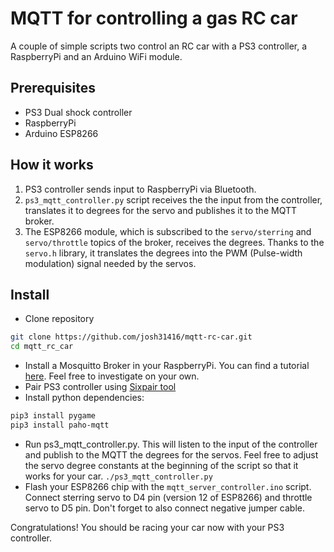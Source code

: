 # MQTT for controlling a gas RC car

A couple of simple scripts two control an RC car with a PS3 controller, a RaspberryPi and an Arduino WiFi module.

## Prerequisites

- PS3 Dual shock controller
- RaspberryPi
- Arduino ESP8266

## How it works

1. PS3 controller sends input to RaspberryPi via Bluetooth.
2. ``ps3_mqtt_controller.py`` script receives the the input from the controller, translates it to degrees for the servo and publishes it to the MQTT broker.
3. The ESP8266 module, which is subscribed to the ``servo/sterring`` and ``servo/throttle`` topics of the broker, receives the degrees. Thanks to the ``servo.h`` library, it translates the degrees into the PWM (Pulse-width modulation) signal needed by the servos.

## Install
- Clone repository
```sh
git clone https://github.com/josh31416/mqtt-rc-car.git
cd mqtt_rc_car
```
- Install a Mosquitto Broker in your RaspberryPi. You can find a tutorial [here](https://randomnerdtutorials.com/how-to-install-mosquitto-broker-on-raspberry-pi/). Feel free to investigate on your own.
- Pair PS3 controller using [Sixpair tool](https://github.com/rdepena/node-dualshock-controller/wiki/Pairing-The-Dual-shock-3-controller-in-Linux-(Ubuntu-Debian))
- Install python dependencies:
```sh
pip3 install pygame
pip3 install paho-mqtt
```
- Run ps3_mqtt_controller.py. This will listen to the input of the controller and publish to the MQTT the degrees for the servos. Feel free to adjust the servo degree constants at the beginning of the script so that it works for your car.
``./ps3_mqtt_controller.py``
- Flash your ESP8266 chip with the ``mqtt_server_controller.ino`` script. Connect sterring servo to D4 pin (version 12 of ESP8266) and throttle servo to D5 pin. Don't forget to also connect negative jumper cable.

Congratulations! You should be racing your car now with your PS3 controller.
